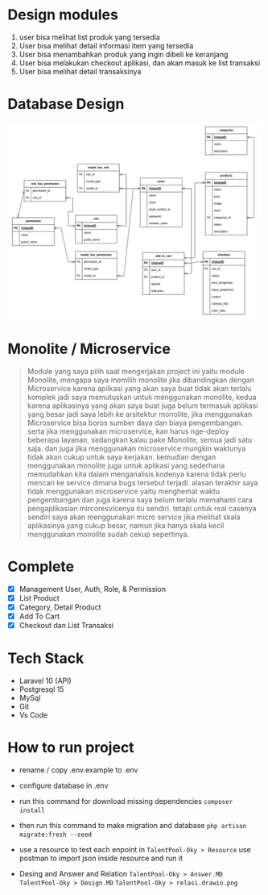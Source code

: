 # Design modules

1. user bisa melihat list produk yang tersedia
2. User bisa melihat detail informasi item yang tersedia
3. User bisa menambahkan produk yang ingin dibeli ke keranjang
4. User bisa melakukan checkout aplikasi, dan akan masuk ke list transaksi
5. User bisa melihat detail transaksinya

# Database Design

![DB](relasi.drawio.png)

# Monolite / Microservice

> Module yang saya pilih saat mengerjakan project ini yaitu module Monolite, mengapa saya memilih monolite jika dibandingkan dengan Microservice karena apilkasi yang akan saya buat tidak akan terlalu komplek jadi saya memutuskan untuk menggunakan monolite, kedua karena aplikasinya yang akan saya buat juga belum termasuk aplikasi yang besar jadi saya lebih ke arsitektur monolite, jika menggunakan Microservice bisa boros sumber daya dan biaya pengembangan. serta jika menggunakan microservice, kan harus nge-deploy beberapa layanan, sedangkan kalau pake Monolite, semua jadi satu saja. dan juga jika menggunakan microservice mungkin waktunya tidak akan cukup untuk saya kerjakan. kemudian dengan menggunakan monolite juga untuk aplikasi yang sederhana memudahkan kita dalam menganalisis kodenya karena tidak perlu mencari ke service dimana bugs tersebut terjadi. alasan terakhir saya tidak menggunakan microservice yaitu menghemat waktu pengembangan dan juga karena saya belum terlalu memahami cara pengaplikasian mircoresvicenya itu sendiri. tetapi untuk real casenya sendiri saya akan menggunakan micro service jika melihat skala aplikasinya yang cukup besar, namun jika hanya skala kecil menggunakan monolite sudah cekup sepertinya.

# Complete

-   [x] Management User, Auth, Role, & Permission
-   [x] List Product
-   [x] Category, Detail Product
-   [x] Add To Cart
-   [x] Checkout dan List Transaksi

# Tech Stack

-   Laravel 10 (API)
-   Postgresql 15
-   MySql
-   Git
-   Vs Code

# How to run project

-   rename / copy .env.example to .env
-   configure database in .env
-   run this command for download missing dependencies
    `composer install`

-   then run this command to make migration and database
    `php artisan migrate:fresh --seed`

-   use a resource to test each enpoint in
    `TalentPool-Oky > Resource`
    use postman to import json inside resource and run it

-   Desing and Answer and Relation
    `TalentPool-Oky > Answer.MD`
    `TalentPool-Oky > Design.MD`
    `TalentPool-Oky > relasi.drawio.png`
